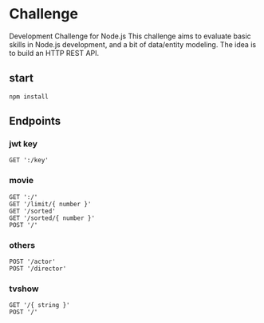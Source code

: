 # Challenge
Development Challenge for Node.js This challenge aims to evaluate basic skills in Node.js development, and a bit of data/entity modeling. The idea is to build an HTTP REST API.

## start
```
npm install 
```
## Endpoints

### jwt key
```
GET ':/key'
```
### movie
```
GET ':/'
GET '/limit/{ number }'
GET '/sorted'
GET '/sorted/{ number }'
POST '/' 
```
### others
```
POST '/actor'
POST '/director'
```
### tvshow
```
GET '/{ string }' 
POST '/'
```
